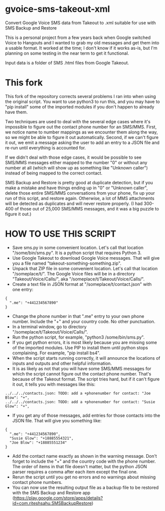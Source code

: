 # gvoice-sms-takeout-xml
Convert Google Voice SMS data from Takeout to .xml suitable for use with SMS Backup and Restore

This is a personal project from a few years back when Google switched Voice to Hangouts and I wanted to grab my old messages and get them into a usable format. It worked at the time; I don't know if it works as-is, but I'm planning on some testing in the near term to get it functional. 

Input data is a folder of SMS .html files from Google Takeout.

# This fork
This fork of the repository corrects several problems I ran into when using the original script.
You want to use python3 to run this, and you may have to "pip install" some of the imported modules if you don't happen to already have them.

Two techniques are used to deal with the several edge cases where it's impossible to figure out the contact phone number for an SMS/MMS. First, we notice name to number mappings as we encounter them along the way, so we might be able to figure it out automatically. Second, if we can't figure it out, we emit a message asking the user to add an entry to a JSON file and re-run until everything is accounted for.

If we didn't deal with those edge cases, it would be possible to see SMS/MMS messages either mapped to the number "0" or without any number at all (which will show up as something like "Unknown caller") instead of being mapped to the correct contact.

SMS Backup and Restore is pretty good at duplicate detection, but if you make a mistake and have things ending up in "0" or "Unknown caller", delete those entire SMS/MMS conversations from your phone, fix up your run of this script, and restore again. Otherwise, a lot of MMS attachments will be detected as duplicates and will never restore properly. (I had 300-400 of those out of 25,000 SMS/MMS messages, and it was a big puzzle to figure it out.)

# HOW TO USE THIS SCRIPT

- Save sms.py in some convenient location. Let's call that location "/some/bin/sms.py". It is a python script that requires Python 3.
- Use Google Takeout to download Google Voice messages. That will give you a file named "takeout-something-something.zip".
- Unpack that ZIP file in some convenient location. Let's call that location "/someplace/t/". The Google Voice files will be in a directory "Takeout/Voice/Calls/", aka "/someplace/t/Takeout/Voice/Calls/".
- Create a text file in JSON format at "/someplace/t/contact.json" with one entry:
```
{
  ".me": "+441234567890"
}
```
- Change the phone number in that ".me" entry to your own phone number. Include the "+" and your country code. No other punctuation.
- In a terminal window, go to directory "/someplace/t/Takeout/Voice/Calls/".
- Run the python script, for example, "python3 /some/bin/sms.py".
- If you get python errors, it is most likely because you are missing some of the imported modules. Use PIP to install them until python stops complaining. For example, "pip install bs4".
- When the script starts running correctly, it will announce the locations of inputs and outputs and other helpful information.
- It is as likely as not that you will have some SMS/MMS messages for which the script cannot figure out the contact phone number. That's because of the Takeout format. The script tries hard, but if it can't figure it out, it tells you with messages like this:
```
../../../contacts.json: TODO: add a +phonenumber for contact: "Joe Blow": "+",
../../../contacts.json: TODO: add a +phonenumber for contact: "Susie Glow": "+",
```
- If you get any of those messages, add entries for those contacts into the JSON file. That will give you something like:
```
{
  ".me": "+441234567890",
  "Susie Glow": "+18885554321",
  "Joe Blow": "+18885551234"
}
```
- Add the contact name exactly as shown in the warning message. Don't forget to include the "+" and the country code with the phone number. The order of items in that file doesn't matter, but the python JSON parser requires a comma after each item except the final one.
- Rerun the script until you get no errors and no warnings about missing contact phone numbers.
- You can now use the resulting output file as a backup file to be restored with the SMS Backup and Restore app (https://play.google.com/store/apps/details?id=com.riteshsahu.SMSBackupRestore)
